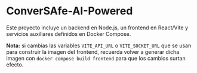 # ConverSAfe-AI-Powered

Este proyecto incluye un backend en Node.js, un frontend en React/Vite y servicios auxiliares definidos en Docker Compose.

**Nota:** si cambias las variables `VITE_API_URL` o `VITE_SOCKET_URL` que se usan para construir la imagen del frontend, recuerda volver a generar dicha imagen con `docker compose build frontend` para que los cambios surtan efecto.
